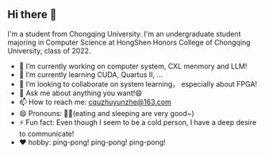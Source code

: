 ## Hi there 👋

I'm a student from Chongqing University. I'm an undergraduate student majoring in Computer Science  at HongShen Honors College of Chongqing University, class of 2022.

- 🔭 I’m currently working on computer system, CXL menmory and LLM!
- 🌱 I’m currently learning CUDA, Quartus II, ...
- 👯 I’m looking to collaborate on system learning， especially about FPGA!
- 💬 Ask me about anything you want!😄
- 📫 How to reach me: cquzhuyunzhe@163.com
- 😄 Pronouns: 🐖🐖(eating and sleeping are very good~)
- ⚡ Fun fact: Even though I seem to be a cold person, I have a deep desire to communicate!
- ❤️ hobby: ping-pong! ping-pong! ping-pong!

